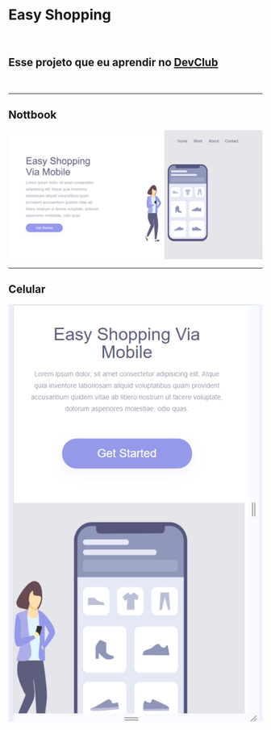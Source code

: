 <h1> Easy Shopping</h1>

<br>

<h2>Esse projeto que eu aprendir no <a href="https:rodolfomori.com.br/devclub">DevClub</a> </h2>

<br>

---

## Nottbook
<img src="https://github.com/enocmarvaoo-rgb/Easy-Shopping/blob/master/asserts/Screenshot%202025-09-21%20203709.png?raw=true">

<br>

---

## Celular

<img src="https://github.com/enocmarvaoo-rgb/Easy-Shopping/blob/master/asserts/Screenshot%202025-09-21%20204016.png?raw=true">
